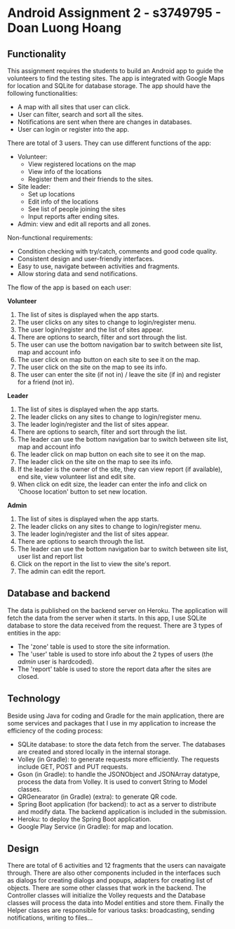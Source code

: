 # Android Assignment 2 - s3749795 - Doan Luong Hoang

## Functionality

This assignment requires the students to build an Android app to guide the volunteers to find the testing sites. The app is integrated with Google Maps for location and SQLite for database storage. The app should have the following functionalities:

- A map with all sites that user can click.
- User can filter, search and sort all the sites.
- Notifications are sent when there are changes in databases.
- User can login or register into the app.

There are total of 3 users. They can use different functions of the app:

- Volunteer:
  - View registered locations on the map
  - View info of the locations
  - Register them and their friends to the sites.
- Site leader:
  - Set up locations
  - Edit info of the locations
  - See list of people joining the sites
  - Input reports after ending sites.
- Admin: view and edit all reports and all zones.

Non-functional requirements:

- Condition checking with try/catch, comments and good code quality.
- Consistent design and user-friendly interfaces.
- Easy to use, navigate between activities and fragments.
- Allow storing data and send notifications.

The flow of the app is based on each user:

**Volunteer**

1. The list of sites is displayed when the app starts.
2. The user clicks on any sites to change to login/register menu.
3. The user login/register and the list of sites appear.
4. There are options to search, filter and sort through the list.
5. The user can use the bottom navigation bar to switch between site list, map and account info
6. The user click on map button on each site to see it on the map.
7. The user click on the site on the map to see its info.
8. The user can enter the site (if not in) / leave the site (if in) and register for a friend (not in).

**Leader**

1. The list of sites is displayed when the app starts.
2. The leader clicks on any sites to change to login/register menu.
3. The leader login/register and the list of sites appear.
4. There are options to search, filter and sort through the list.
5. The leader can use the bottom navigation bar to switch between site list, map and account info
6. The leader click on map button on each site to see it on the map.
7. The leader click on the site on the map to see its info.
8. If the leader is the owner of the site, they can view report (if available), end site, view volunteer list and edit site.
9. When click on edit size, the leader can enter the info and click on 'Choose location' button to set new location.

**Admin**

1. The list of sites is displayed when the app starts.
2. The leader clicks on any sites to change to login/register menu.
3. The leader login/register and the list of sites appear.
4. There are options to search through the list.
5. The leader can use the bottom navigation bar to switch between site list, user list and report list
6. Click on the report in the list to view the site's report.
7. The admin can edit the report.

## Database and backend

The data is published on the backend server on Heroku. The application will fetch the data from the server when it starts. In this app, I use SQLite database to store the data received from the request. There are 3 types of entities in the app:

- The 'zone' table is used to store the site information.
- The 'user' table is used to store info about the 2 types of users (the _admin_ user is hardcoded).
- The 'report' table is used to store the report data after the sites are closed.

## Technology

Beside using Java for coding and Gradle for the main application, there are some services and packages that I use in my application to increase the efficiency of the coding process:

- SQLite database: to store the data fetch from the server. The databases are created and stored locally in the internal storage.
- Volley (in Gradle): to generate requests more efficiently. The requests include GET, POST and PUT requests.
- Gson (in Gradle): to handle the JSONObject and JSONArray datatype, process the data from Volley. It is used to convert String to Model classes.
- QRGenearator (in Gradle) (extra): to generate QR code.
- Spring Boot application (for backend): to act as a server to distribute and modify data. The backend application is included in the submission.
- Heroku: to deploy the Spring Boot application.
- Google Play Service (in Gradle): for map and location.

## Design

There are total of 6 activities and 12 fragments that the users can navaigate through. There are also other components included in the interfaces such as dialogs for creating dialogs and popups, adapters for creating list of objects.
There are some other classes that work in the backend. The Controller classes will initialize the Volley requests and the Database classes will process the data into Model entities and store them. Finally the Helper classes are responsible for various tasks: broadcasting, sending notifications, writing to files...
